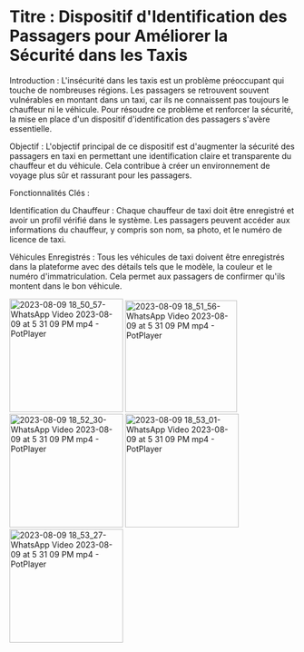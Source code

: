 # Titre : Dispositif d'Identification des Passagers pour Améliorer la Sécurité dans les Taxis

Introduction :
L'insécurité dans les taxis est un problème préoccupant qui touche de nombreuses régions. Les passagers se retrouvent souvent vulnérables en montant dans un taxi, car ils ne connaissent pas toujours le chauffeur ni le véhicule. Pour résoudre ce problème et renforcer la sécurité, la mise en place d'un dispositif d'identification des passagers s'avère essentielle.

Objectif :
L'objectif principal de ce dispositif est d'augmenter la sécurité des passagers en taxi en permettant une identification claire et transparente du chauffeur et du véhicule. Cela contribue à créer un environnement de voyage plus sûr et rassurant pour les passagers.

Fonctionnalités Clés :

Identification du Chauffeur : Chaque chauffeur de taxi doit être enregistré et avoir un profil vérifié dans le système. Les passagers peuvent accéder aux informations du chauffeur, y compris son nom, sa photo, et le numéro de licence de taxi.

Véhicules Enregistrés : Tous les véhicules de taxi doivent être enregistrés dans la plateforme avec des détails tels que le modèle, la couleur et le numéro d'immatriculation. Cela permet aux passagers de confirmer qu'ils montent dans le bon véhicule.

<img width="200" alt="2023-08-09 18_50_57-WhatsApp Video 2023-08-09 at 5 31 09 PM mp4 - PotPlayer" src="https://github.com/Laetitia4/grekapp-/assets/116858016/5f268f7b-ec78-4d9b-bb8b-1eb6d528e722">
<img width="197" alt="2023-08-09 18_51_56-WhatsApp Video 2023-08-09 at 5 31 09 PM mp4 - PotPlayer" src="https://github.com/Laetitia4/grekapp-/assets/116858016/f8165c46-3e2e-4738-b9c2-68bd396759f7">
<img width="200" alt="2023-08-09 18_52_30-WhatsApp Video 2023-08-09 at 5 31 09 PM mp4 - PotPlayer" src="https://github.com/Laetitia4/grekapp-/assets/116858016/3d7a591a-9b0a-431a-86ee-7a34f81b1c55">
<img width="200" alt="2023-08-09 18_53_01-WhatsApp Video 2023-08-09 at 5 31 09 PM mp4 - PotPlayer" src="https://github.com/Laetitia4/grekapp-/assets/116858016/ced05e7f-ed39-4810-96ca-5a11390cd5c7">
<img width="200" alt="2023-08-09 18_53_27-WhatsApp Video 2023-08-09 at 5 31 09 PM mp4 - PotPlayer" src="https://github.com/Laetitia4/grekapp-/assets/116858016/c8e20f8a-3d95-4959-9230-28fd0648e50e">
